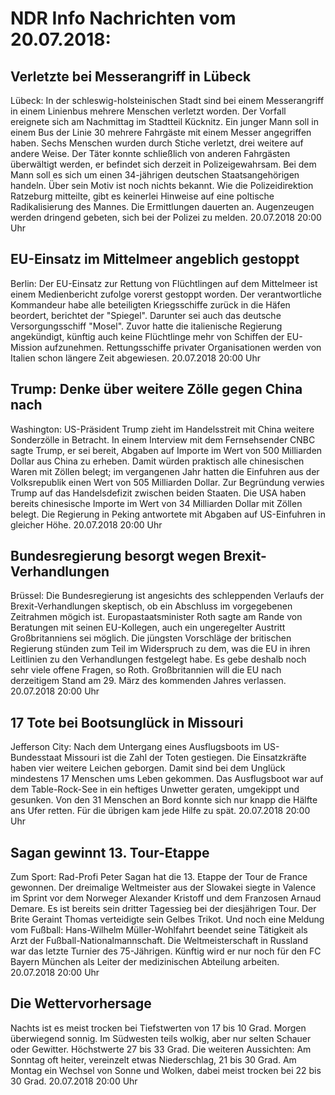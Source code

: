 # NDR Info Nachrichten vom 20.07.2018:


## Verletzte bei Messerangriff in Lübeck
Lübeck: In der schleswig-holsteinischen Stadt sind bei einem Messerangriff in einem Linienbus mehrere Menschen verletzt worden. Der Vorfall ereignete sich am Nachmittag im Stadtteil Kücknitz. Ein junger Mann soll in einem Bus der Linie 30 mehrere Fahrgäste mit einem Messer angegriffen haben. Sechs Menschen wurden durch Stiche verletzt, drei weitere auf andere Weise. Der Täter konnte schließlich von anderen Fahrgästen überwältigt werden, er befindet sich derzeit in Polizeigewahrsam. Bei dem Mann soll es sich um einen 34-jährigen deutschen Staatsangehörigen handeln. Über sein Motiv ist noch nichts bekannt. Wie die Polizeidirektion Ratzeburg mitteilte, gibt es keinerlei Hinweise auf eine poltische Radikalisierung des Mannes. Die Ermittlungen dauerten an. Augenzeugen werden dringend gebeten, sich bei der Polizei zu melden. 20.07.2018 20:00 Uhr 

## EU-Einsatz im Mittelmeer angeblich gestoppt
Berlin: Der EU-Einsatz zur Rettung von Flüchtlingen auf dem Mittelmeer ist einem Medienbericht zufolge vorerst gestoppt worden. Der verantwortliche Kommandeur habe alle beteiligten Kriegsschiffe zurück in die Häfen beordert, berichtet der "Spiegel". Darunter sei auch das deutsche Versorgungsschiff "Mosel". Zuvor hatte die italienische Regierung angekündigt, künftig auch keine Flüchtlinge mehr von Schiffen der EU-Mission aufzunehmen. Rettungsschiffe privater Organisationen werden von Italien schon längere Zeit abgewiesen. 20.07.2018 20:00 Uhr 

## Trump: Denke über weitere Zölle gegen China nach
Washington: US-Präsident Trump zieht im Handelsstreit mit China weitere Sonderzölle in Betracht. In einem Interview mit dem Fernsehsender CNBC sagte Trump, er sei bereit, Abgaben auf Importe im Wert von 500 Milliarden Dollar aus China zu erheben. Damit würden praktisch alle chinesischen Waren mit Zöllen belegt; im vergangenen Jahr hatten die Einfuhren aus der Volksrepublik einen Wert von 505 Milliarden Dollar. Zur Begründung verwies Trump auf das Handelsdefizit zwischen beiden Staaten. Die USA haben bereits chinesische Importe im Wert von 34 Milliarden Dollar mit Zöllen belegt. Die Regierung in Peking antwortete mit Abgaben auf US-Einfuhren in gleicher Höhe. 20.07.2018 20:00 Uhr 

## Bundesregierung besorgt wegen Brexit-Verhandlungen
Brüssel: Die Bundesregierung ist angesichts des schleppenden Verlaufs der Brexit-Verhandlungen skeptisch, ob ein Abschluss im vorgegebenen Zeitrahmen mögich ist. Europastaatsminister Roth sagte am Rande von Beratungen mit seinen EU-Kollegen, auch ein ungeregelter Austritt Großbritanniens sei möglich. Die jüngsten Vorschläge der britischen Regierung stünden zum Teil im Widerspruch zu dem, was die EU in ihren Leitlinien zu den Verhandlungen festgelegt habe. Es gebe deshalb noch sehr viele offene Fragen, so Roth. Großbritannien will die EU nach derzeitigem Stand am 29. März des kommenden Jahres verlassen. 20.07.2018 20:00 Uhr 

## 17 Tote bei Bootsunglück in Missouri
Jefferson City: Nach dem Untergang eines Ausflugsboots im US-Bundesstaat Missouri ist die Zahl der Toten gestiegen. Die Einsatzkräfte haben vier weitere Leichen geborgen. Damit sind bei dem Unglück mindestens 17 Menschen ums Leben gekommen. Das Ausflugsboot war auf dem Table-Rock-See in ein heftiges Unwetter geraten, umgekippt und gesunken. Von den 31 Menschen an Bord konnte sich nur knapp die Hälfte ans Ufer retten. Für die übrigen kam jede Hilfe zu spät. 20.07.2018 20:00 Uhr 

## Sagan gewinnt 13. Tour-Etappe
Zum Sport: Rad-Profi Peter Sagan hat die 13. Etappe der Tour de France gewonnen. Der dreimalige Weltmeister aus der Slowakei siegte in Valence im Sprint vor dem Norweger Alexander Kristoff und dem Franzosen Arnaud Demare. Es ist bereits sein dritter Tagessieg bei der diesjährigen Tour. Der Brite Geraint Thomas verteidigte sein Gelbes Trikot. Und noch eine Meldung vom Fußball: Hans-Wilhelm Müller-Wohlfahrt beendet seine Tätigkeit als Arzt der Fußball-Nationalmannschaft. Die Weltmeisterschaft in Russland war das letzte Turnier des 75-Jährigen. Künftig wird er nur noch für den FC Bayern München als Leiter der medizinischen Abteilung arbeiten. 20.07.2018 20:00 Uhr 

## Die Wettervorhersage
Nachts ist es meist trocken bei Tiefstwerten von 17 bis 10 Grad. Morgen überwiegend sonnig. Im Südwesten teils wolkig, aber nur selten Schauer oder Gewitter. Höchstwerte 27 bis 33 Grad. Die weiteren Aussichten: Am Sonntag oft heiter, vereinzelt etwas Niederschlag, 21 bis 30 Grad. Am Montag ein Wechsel von Sonne und Wolken, dabei meist trocken bei 22 bis 30 Grad. 20.07.2018 20:00 Uhr 
